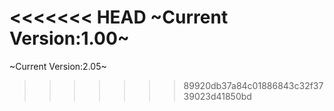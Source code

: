 <<<<<<< HEAD
~Current Version:1.00~
=======
~Current Version:2.05~
>>>>>>> 89920db37a84c01886843c32f3739023d41850bd
